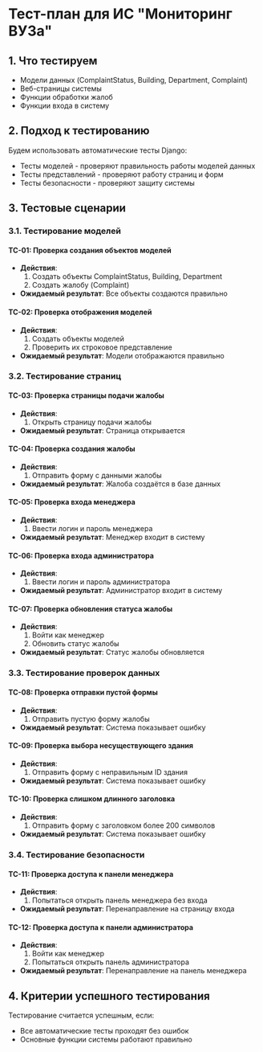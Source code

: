 # Тест-план для ИС "Мониторинг ВУЗа"

## 1. Что тестируем

- Модели данных (ComplaintStatus, Building, Department, Complaint)
- Веб-страницы системы
- Функции обработки жалоб
- Функции входа в систему

## 2. Подход к тестированию

Будем использовать автоматические тесты Django:
- Тесты моделей - проверяют правильность работы моделей данных
- Тесты представлений - проверяют работу страниц и форм
- Тесты безопасности - проверяют защиту системы

## 3. Тестовые сценарии

### 3.1. Тестирование моделей

#### TC-01: Проверка создания объектов моделей
- **Действия**:
  1. Создать объекты ComplaintStatus, Building, Department
  2. Создать жалобу (Complaint)
- **Ожидаемый результат**: Все объекты создаются правильно

#### TC-02: Проверка отображения моделей
- **Действия**:
  1. Создать объекты моделей
  2. Проверить их строковое представление
- **Ожидаемый результат**: Модели отображаются правильно

### 3.2. Тестирование страниц

#### TC-03: Проверка страницы подачи жалобы
- **Действия**:
  1. Открыть страницу подачи жалобы
- **Ожидаемый результат**: Страница открывается

#### TC-04: Проверка создания жалобы
- **Действия**:
  1. Отправить форму с данными жалобы
- **Ожидаемый результат**: Жалоба создаётся в базе данных

#### TC-05: Проверка входа менеджера
- **Действия**:
  1. Ввести логин и пароль менеджера
- **Ожидаемый результат**: Менеджер входит в систему

#### TC-06: Проверка входа администратора
- **Действия**:
  1. Ввести логин и пароль администратора
- **Ожидаемый результат**: Администратор входит в систему

#### TC-07: Проверка обновления статуса жалобы
- **Действия**:
  1. Войти как менеджер
  2. Обновить статус жалобы
- **Ожидаемый результат**: Статус жалобы обновляется

### 3.3. Тестирование проверок данных

#### TC-08: Проверка отправки пустой формы
- **Действия**:
  1. Отправить пустую форму жалобы
- **Ожидаемый результат**: Система показывает ошибку

#### TC-09: Проверка выбора несуществующего здания
- **Действия**:
  1. Отправить форму с неправильным ID здания
- **Ожидаемый результат**: Система показывает ошибку

#### TC-10: Проверка слишком длинного заголовка
- **Действия**:
  1. Отправить форму с заголовком более 200 символов
- **Ожидаемый результат**: Система показывает ошибку

### 3.4. Тестирование безопасности

#### TC-11: Проверка доступа к панели менеджера
- **Действия**:
  1. Попытаться открыть панель менеджера без входа
- **Ожидаемый результат**: Перенаправление на страницу входа

#### TC-12: Проверка доступа к панели администратора
- **Действия**:
  1. Войти как менеджер
  2. Попытаться открыть панель администратора
- **Ожидаемый результат**: Перенаправление на панель менеджера

## 4. Критерии успешного тестирования

Тестирование считается успешным, если:
- Все автоматические тесты проходят без ошибок
- Основные функции системы работают правильно 